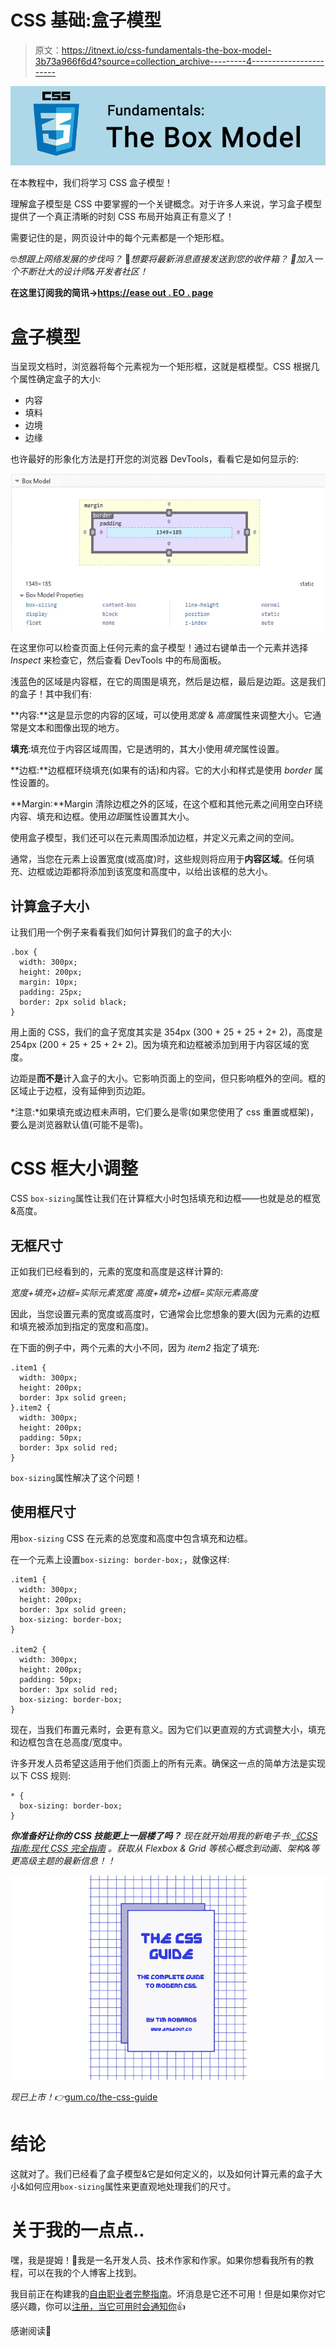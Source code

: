 # CSS 基础:盒子模型

> 原文：<https://itnext.io/css-fundamentals-the-box-model-3b73a966f6d4?source=collection_archive---------4----------------------->

![](img/19c695988a63fe7b932a8a1813d39d8c.png)

在本教程中，我们将学习 CSS 盒子模型！

理解盒子模型是 CSS 中要掌握的一个关键概念。对于许多人来说，学习盒子模型提供了一个真正清晰的时刻 CSS 布局开始真正有意义了！

需要记住的是，网页设计中的每个元素都是一个矩形框。

🤓*想跟上网络发展的步伐吗？*
🚀*想要将最新消息直接发送到您的收件箱？
🎉加入一个不断壮大的设计师&开发者社区！*

**在这里订阅我的简讯→**[**https://ease out . EO . page**](https://easeout.eo.page/)

# 盒子模型

当呈现文档时，浏览器将每个元素视为一个矩形框，这就是框模型。CSS 根据几个属性确定盒子的大小:

*   内容
*   填料
*   边境
*   边缘

也许最好的形象化方法是打开您的浏览器 DevTools，看看它是如何显示的:

![](img/3a38ed06b20591fc852d469a67b748c6.png)

在这里你可以检查页面上任何元素的盒子模型！通过右键单击一个元素并选择 *Inspect* 来检查它，然后查看 DevTools 中的布局面板。

浅蓝色的区域是内容框，在它的周围是填充，然后是边框，最后是边距。这是我们的盒子！其中我们有:

**内容:**这是显示您的内容的区域，可以使用*宽度* & *高度*属性来调整大小。它通常是文本和图像出现的地方。

**填充**:填充位于内容区域周围，它是透明的，其大小使用*填充*属性设置。

**边框:**边框框环绕填充(如果有的话)和内容。它的大小和样式是使用 *border* 属性设置的。

**Margin:**Margin 清除边框之外的区域，在这个框和其他元素之间用空白环绕内容、填充和边框。使用*边距*属性设置其大小。

使用盒子模型，我们还可以在元素周围添加边框，并定义元素之间的空间。

通常，当您在元素上设置宽度(或高度)时，这些规则将应用于**内容区域**。任何填充、边框或边距都将添加到该宽度和高度中，以给出该框的总大小。

## 计算盒子大小

让我们用一个例子来看看我们如何计算我们的盒子的大小:

```
.box {
  width: 300px;
  height: 200px;
  margin: 10px;
  padding: 25px;
  border: 2px solid black;
}
```

用上面的 CSS，我们的盒子宽度其实是 354px (300 + 25 + 25 + 2+ 2)，高度是 254px (200 + 25 + 25 + 2+ 2)。因为填充和边框被添加到用于内容区域的宽度。

边距是**而不是**计入盒子的大小。它影响页面上的空间，但只影响框外的空间。框的区域止于边框，没有延伸到页边距。

*注意:*如果填充或边框未声明，它们要么是零(如果您使用了 css 重置或框架)，要么是浏览器默认值(可能不是零)。

# CSS 框大小调整

CSS `box-sizing`属性让我们在计算框大小时包括填充和边框——也就是总的框宽&高度。

## 无框尺寸

正如我们已经看到的，元素的宽度和高度是这样计算的:

*宽度+填充+边框=实际元素宽度
高度+填充+边框=实际元素高度*

因此，当您设置元素的宽度或高度时，它通常会比您想象的要大(因为元素的边框和填充被添加到指定的宽度和高度)。

在下面的例子中，两个元素的大小不同，因为 *item2* 指定了填充:

```
.item1 {
  width: 300px;
  height: 200px;
  border: 3px solid green;
}.item2 {
  width: 300px;
  height: 200px;
  padding: 50px;
  border: 3px solid red;
}
```

`box-sizing`属性解决了这个问题！

## 使用框尺寸

用`box-sizing` CSS 在元素的总宽度和高度中包含填充和边框。

在一个元素上设置`box-sizing: border-box;`，就像这样:

```
.item1 {
  width: 300px;
  height: 200px;
  border: 3px solid green;
  box-sizing: border-box;
}

.item2 {
  width: 300px;
  height: 200px;
  padding: 50px;
  border: 3px solid red;
  box-sizing: border-box;
}
```

现在，当我们布置元素时，会更有意义。因为它们以更直观的方式调整大小，填充和边框包含在总高度/宽度中。

许多开发人员希望这适用于他们页面上的所有元素。确保这一点的简单方法是实现以下 CSS 规则:

```
* {
  box-sizing: border-box;
}
```

***你准备好让你的 CSS 技能更上一层楼了吗？*** *现在就开始用我的新电子书:*[*《CSS 指南:现代 CSS 完全指南*](https://gum.co/the-css-guide) *。获取从 Flexbox & Grid 等核心概念到动画、架构&等更高级主题的最新信息！！*

![](img/d3e2ee6adb6ffa2c189049cea5937e93.png)

*现已上市！👉*[gum.co/the-css-guide](https://gum.co/the-css-guide)

# 结论

这就对了。我们已经看了盒子模型&它是如何定义的，以及如何计算元素的盒子大小&如何应用`box-sizing`属性来更直观地处理我们的尺寸。

# 关于我的一点点..

嘿，我是提姆！👋我是一名开发人员、技术作家和作家。如果你想看我所有的教程，可以在我的个人博客上找到。

我目前正在构建我的[自由职业者完整指南](http://www.easeout.co/freelance)。坏消息是它还不可用！但是如果你对它感兴趣，你可以[注册，当它可用时会通知你](https://easeout.eo.page/news)👍

感谢阅读🎉